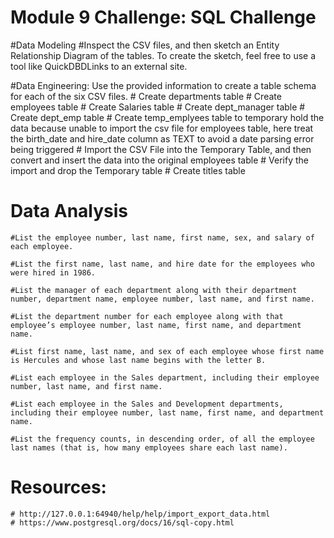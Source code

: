 # Module 9 Challenge: SQL Challenge

#Data Modeling
	#Inspect the CSV files, and then sketch an Entity Relationship Diagram of the tables. To create the sketch, feel free to use a tool like QuickDBDLinks to an external site.

#Data Engineering: Use the provided information to create a table schema for each of the six CSV files. 
	# Create departments table
	# Create employees table
	# Create Salaries table
	# Create dept_manager table
	# Create dept_emp table
	# Create temp_emplyees table to temporary hold the data because unable to import the csv file for employees table, here treat the birth_date and hire_date column as TEXT to avoid a date parsing error being triggered
	# Import the CSV File into the Temporary Table, and then convert and insert the data into the original employees table
	# Verify the import and drop the Temporary table
	# Create titles table

# Data Analysis

	#List the employee number, last name, first name, sex, and salary of each employee.

	#List the first name, last name, and hire date for the employees who were hired in 1986.

	#List the manager of each department along with their department number, department name, employee number, last name, and first name.

	#List the department number for each employee along with that employee’s employee number, last name, first name, and department name.

	#List first name, last name, and sex of each employee whose first name is Hercules and whose last name begins with the letter B.

	#List each employee in the Sales department, including their employee number, last name, and first name.

	#List each employee in the Sales and Development departments, including their employee number, last name, first name, and department name.

	#List the frequency counts, in descending order, of all the employee last names (that is, how many employees share each last name).

# Resources:
	# http://127.0.0.1:64940/help/help/import_export_data.html
	# https://www.postgresql.org/docs/16/sql-copy.html